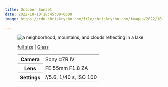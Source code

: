 ```yaml
---
title: October Sunset
date: 2022-10-10T18:45:00-0600
image: https://cdn.chriskrycho.com/file/chriskrycho-com/images/2022/10-10%20October%20Sunset%20(Thumb).jpg

---
```


<figure>
<img src="https://cdn.chriskrycho.com/file/chriskrycho-com/images/2022/10-10%20October%20Sunset%20(Thumb).jpg" alt="a neighborhood, mountains, and clouds reflecting in a lake " />
<figcaption>
<p><a href="https://cdn.chriskrycho.com/file/chriskrycho-com/images/2022/10-10%20October%20Sunset.jpg">full size</a> | <a href="https://glass.photo/chriskrycho/5KTcqJLSpZaGzoT8TAoJD3">Glass</a></p>

<table>
<tr><th scope="row">Camera</th><td>Sony α7R IV</td></tr>
<tr><th scope="row">Lens</th><td>FE 55mm F1.8 ZA</td></tr>
<tr><th scope="row">Settings</th><td>𝑓/5.6, 1/40 s, <span class="smcp">ISO</span> 100</td></tr>
</table>

<figcaption>
</figure>